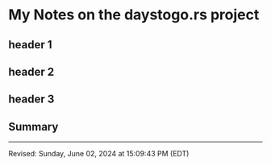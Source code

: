 # My Notes on the daystogo.rs project

## header 1

## header 2

## header 3

## Summary

----
Revised: Sunday, June 02, 2024 at 15:09:43 PM (EDT)
